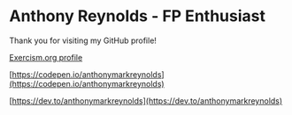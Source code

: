 # Anthony Reynolds - FP Enthusiast

Thank you for visiting my GitHub profile!

[Exercism.org profile](https://exercism.org/profiles/anthonymarkreynolds)

[https://codepen.io/anthonymarkreynolds](https://codepen.io/anthonymarkreynolds)

[https://dev.to/anthonymarkreynolds](https://dev.to/anthonymarkreynolds)
